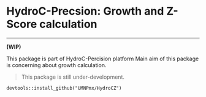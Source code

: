 
# HydroC-Precsion: Growth and Z-Score calculation 
---
__(WIP)__

This package is part of HydroC-Percision platform
Main aim of this package is concerning about growth calculation. 

> This package is still under-development. 

```{r}
devtools::install_github("UMNPmx/HydroCZ")
```





